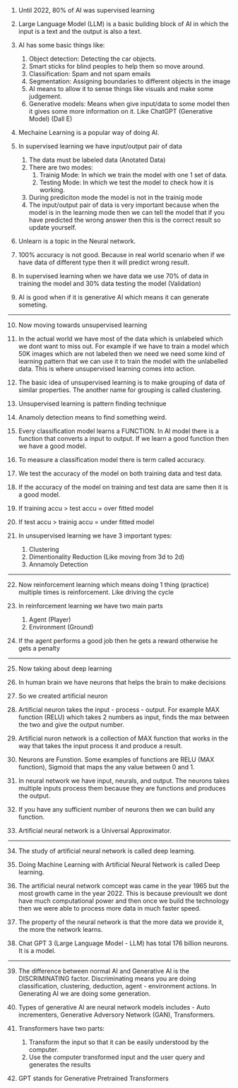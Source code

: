 1. Until 2022, 80% of AI was supervised learning

2. Large Language Model (LLM) is a basic building block of AI in which the input is a text and the output is also a text.

3. AI has some basic things like:
    1. Object detection: Detecting the car objects.
    2. Smart sticks for blind peoples to help them so move around.
    3. Classification: Spam and not spam emails
    4. Segmentation: Assigning boundaries to different objects in the image
    5. AI means to allow it to sense things like visuals and make some judgement.
    6. Generative models: Means when give input/data to some model then it gives some more information on it. Like ChatGPT (Generative Model) (Dall E)


4. Mechaine Learning is a popular way of doing AI.

5. In supervised learning we have input/output pair of data
    1. The data must be labeled data (Anotated Data)
    2. There are two modes:
        1. Trainig Mode: In which we train the model with one 1 set of data.
        2. Testing Mode: In which we test the model to check how it is working.
    3. During prediciton mode the model is not in the trainig mode
    4. The input/output pair of data is very important because when the model is in the learning mode then we can tell the model that if you have predicted the wrong answer then this is the correct result so update yourself.

6. Unlearn is a topic in the Neural network.

7. 100% accuracy is not good. Because in real world scenario when if we have data of different type then it will predict wrong result.

8. In supervised learning when we have data we use 70% of data in training the model and 30% data testing the model (Validation)

9. AI is good when if it is generative AI which means it can generate someting.

-----

10. Now moving towards unsupervised learning

11. In the actual world we have most of the data which is unlabeled which we dont want to miss out. For example if we have to train a model which 50K images which are not labeled then we need we need some kind of learning pattern that we can use it to train the model with the unlabelled data. This is where unsupervised learning comes into action.

12. The basic idea of unsupervised learning is to make grouping of data of similar properties. The another name for grouping is called clustering.

13. Unsupervised learning is pattern finding technique

14. Anamoly detection means to find something weird.

15. Every classification model learns a FUNCTION. In AI model there is a function that converts a input to output. If we learn a good function then we have a good model.

16. To measure a classification model there is term called accuracy.

17. We test the accuracy of the model on both training data and test data. 

18. If the accuracy of the model on training and test data are same then it is a good model.

19. If training accu > test accu = over fitted model

20. If test accu > trainig accu = under fitted model

21. In unsupervised learning we have 3 important types:
    1. Clustering
    2. Dimentionality Reduction (Like moving from 3d to 2d)
    3. Annamoly Detection

----

22. Now reinforcement learning which means doing 1 thing (practice) multiple times is reinforcement. Like driving the cycle 

23. In reinforcement learning we have two main parts
    1. Agent (Player)
    2. Environment (Ground)

24. If the agent performs a good job then he gets a reward otherwise he gets a penalty

----

25. Now taking about deep learning

26. In human brain we have neurons that helps the brain to make decisions

27. So we created artificial neuron

28. Artificial neuron takes the input - process - output. For example MAX function (RELU) which takes 2 numbers as input, finds the max between the two and give the output number.

29. Artificial nuron network is a collection of MAX function that works in the way that takes the input process it and produce a result.

30. Neurons are Funstion. Some examples of functions are RELU (MAX function), Sigmoid that maps the any value between 0 and 1.

31. In neural network we have input, neurals, and output. The neurons takes multiple inputs process them because they are functions and produces the output.

32. If you have any sufficient number of neurons then we can build any function.

33. Artificial neural network is a Universal Approximator.

----

34. The study of artificial neural network is called deep learning.

35. Doing Machine Learning with Artificial Neural Network is called Deep learning.

36. The artificial neural network comcept was came in the year 1965 but the most growth came in the year 2022. This is because previouslt we dont have much computational power and then once we build the technology then we were able to process more data in much faster speed.

37. The property of the neural network is that the more data we provide it, the more the network learns.

38. Chat GPT 3 (Large Language Model - LLM) has total 176 billion neurons. It is a model.

---

39. The difference between normal AI and Generative AI is the DISCRIMINATING factor. Discriminating means you are doing classification, clustering, deduction, agent - environment actions. In Generating AI we are doing some generation.

40. Types of generative AI are neural network models includes - Auto incrementers, Generative Adversory Network (GAN), Transformers. 

41. Transformers have two parts:
    1. Transform the input so that it can be easily understood by the computer.
    2. Use the computer transformed input and the user query and generates the results

42. GPT stands for Generative Pretrained Transformers
